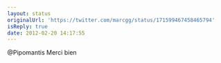 ```yaml
---
layout: status
originalUrl: 'https://twitter.com/marcgg/status/171599467458465794'
isReply: true
date: 2012-02-20 14:17:55
---
```


@Pipomantis Merci bien
